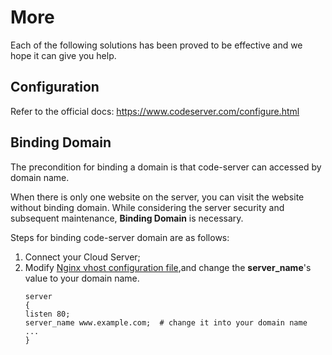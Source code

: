 # More

Each of the following solutions has been proved to be effective and we hope it can give you help.

## Configuration 

Refer to the official docs: https://www.codeserver.com/configure.html

## Binding Domain

The precondition for binding a domain is that code-server can accessed by domain name.

When there is only one website on the server, you can visit the website without binding domain. While considering the server security and subsequent maintenance, **Binding Domain** is necessary.

Steps for binding code-server domain are as follows:

1. Connect your Cloud Server;
2. Modify [Nginx vhost configuration file](/stack-components.md#nginx),and change the **server_name**'s value to your domain name.
   ```text
   server
   {
   listen 80;
   server_name www.example.com;  # change it into your domain name
   ...
   }
   ```
